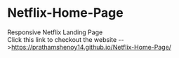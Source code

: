 # Netflix-Home-Page
Responsive Netflix Landing Page <br/>
Click this link to checkout the website -->https://prathamshenoy14.github.io/Netflix-Home-Page/
